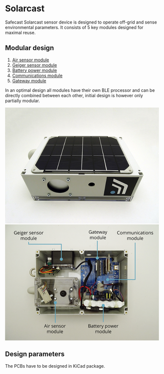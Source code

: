 # Solarcast
Safecast Solarcast sensor device is designed to operate off-grid and sense environmental parameters. It consists of 5 key modules designed for maximal reuse.

## Modular design
 1. [Air sensor module](/air-module)
 2. [Geiger sensor module](/geiger-module)
 3. [Battery power module](/battery-module)
 4. [Communications module](/communications-module)
 5. [Gateway module](/gateway-module)

In an optimal design all modules have their own BLE processor and can be directly combined between each other, initial design is however only partially modular.

![Solarcast-1](/img/solarcast-1.jpg)
![Solarcast-2](/img/solarcast-5.png)

## Design parameters
The PCBs have to be designed in KiCad package.
